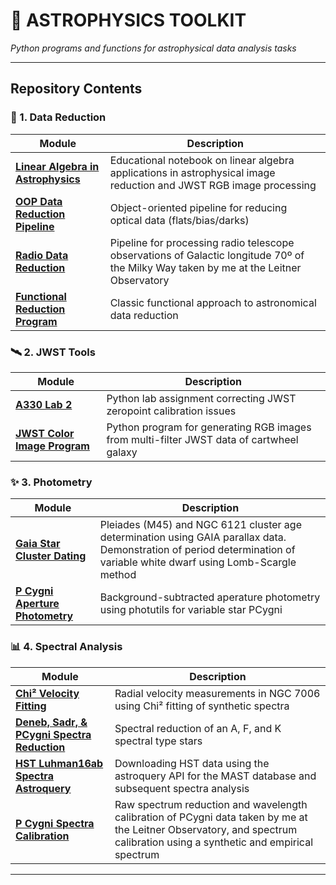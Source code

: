# 🌌 ASTROPHYSICS TOOLKIT  
*Python programs and functions for astrophysical data analysis tasks*

---

## Repository Contents

### 🔭 1. Data Reduction  
| Module | Description |
|--------|-------------|
| **[Linear Algebra in Astrophysics](DATA_REDUCTION/Linear_Algebra_in_Astrophysics.ipynb)** | Educational notebook on linear algebra applications in astrophysical image reduction and JWST RGB image processing |
| **[OOP Data Reduction Pipeline](DATA_REDUCTION/OOP_Data_Reduction_Pipeline.ipynb)** | Object-oriented pipeline for reducing optical data (flats/bias/darks) |
| **[Radio Data Reduction](DATA_REDUCTION/Radio_Data_Reduction.ipynb)** | Pipeline for processing radio telescope observations of Galactic longitude 70º of the Milky Way taken by me at the Leitner Observatory|
| **[Functional Reduction Program](DATA_REDUCTION/Reduction_Program.ipynb)** | Classic functional approach to astronomical data reduction |

### 🛰️ 2. JWST Tools  
| Module | Description |
|--------|-------------|
| **[A330 Lab 2](JWST/A330_Lab2_Elko.ipynb)** | Python lab assignment correcting JWST zeropoint calibration issues |
| **[JWST Color Image Program](JWST/JWST_RGB_Image_Creation.ipynb)** | Python program for generating RGB images from multi-filter JWST data of cartwheel galaxy |

### ✨ 3. Photometry  
| Module | Description |
|--------|-------------|
| **[Gaia Star Cluster Dating](PHOTOMETRY/GAIA_Cluster_Dating.ipynb)** | Pleiades (M45) and NGC 6121 cluster age determination using GAIA parallax data. Demonstration of period determination of variable white dwarf using Lomb-Scargle method |
| **[P Cygni Aperture Photometry](PHOTOMETRY/Aperture_Photometry_P_Cygni.ipynb)** | Background-subtracted aperature photometry using photutils for variable star PCygni |


### 📊 4. Spectral Analysis  
| Module | Description |
|--------|-------------|
| **[Chi² Velocity Fitting](SPECTRUM_ANALYSIS/Chi2_Velocity_Fitting.ipynb)** | Radial velocity measurements in NGC 7006 using Chi² fitting of synthetic spectra |
| **[Deneb, Sadr, & PCygni Spectra Reduction](SPECTRUM_ANALYSIS/Deneb_Sadr_PCygni_Spectra_Reduction.ipynb)** | Spectral reduction of an A, F, and K spectral type stars |
| **[HST Luhman16ab Spectra Astroquery](SPECTRUM_ANALYSIS/HST_Luhman16ab_Spectra_astroquery.ipynb)** | Downloading HST data using the astroquery API for the MAST database and subsequent spectra analysis |
| **[P Cygni Spectra Calibration](SPECTRUM_ANALYSIS/Pcygni_Spectra_Calibration.ipynb)** | Raw spectrum reduction and wavelength calibration of PCygni data taken by me at the Leitner Observatory, and spectrum calibration using a synthetic and empirical spectrum |

---

